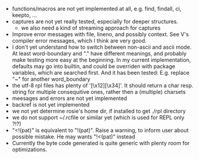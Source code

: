 
- functions/macros are not yet implemented at all, e.g. find, findall, ci, keepto, ...
- captures are not yet really tested, especially for deeper structures.
   - we also need a kind of streaming approach for captures
- Improve error messages with file, lineno, and possibly context. See V's compiler error messages, which I think are very good.
- I don't yet understand how to switch between non-ascii and ascii mode. At least word-boundary and "." have
    different meanings, and probably make testing more easy at the beginning.
    In my current implementation, defaults may go into builtin, and could be overriden with package variables, which
    are searched first.
    And it has been tested: E.g. replace "~" for another word_boundary
- the utf-8 rpl files has plenty of '[\\x12][\\x34]'. It should return a char resp. string for multiple consequitive ones,
    rather then a (multiple) charsets
- meesages and errors are not yet implemented
- backref is not yet implemented
- we not yet determine rosie's home dir, if installed to get ./rpl directory
- we do not support ~/.rcfile or similar yet  (which is used for REPL only ?!?)
- "<!(pat)" is equivalent to "!(pat)".  Raise a warning, to inform user about possible mistake. He may wants "!<(pat)" instead
- Currently the byte code generated is quite generic with plenty room for optimizations.
